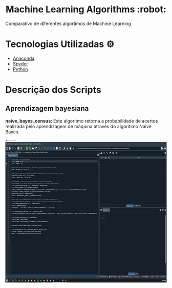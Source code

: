 <h1 align="center">
  Machine Learning Algorithms :robot:
</h1>

<p> Comparativo de diferentes algortimos de Machine Learning  </p>

# Tecnologias Utilizadas :gear:

  - [Anaconda](https://www.anaconda.com/)
  - [Spyder](https://www.spyder-ide.org/)
  - [Python](https://www.python.org/)


# Descrição dos Scripts
## Aprendizagem bayesiana
<p><strong>naive_bayes_census: </strong>Este algoritmo retorna a probabilidade de acertos realizada pelo aprendizagem de máquina através do algoritimo Naive Bayes.</p>
<img src="/assets/naive_bayes.gif" width="800" height="450"/>
